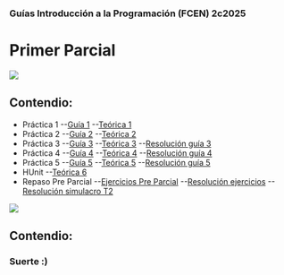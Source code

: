 ### Guías Introducción a la Programación (FCEN) 2c2025

# Primer Parcial

![](https://www.pngitem.com/pimgs/m/165-1656758_haskell-programming-language-logo-hd-png-download.png)
## Contendio:
- Práctica 1
--[Guía 1](https://github.com/Marto-ZZ/IP-2c2025/blob/main/Haskell/Enunciados%20Gu%C3%ADas/Gu%C3%ADa%201.pdf)
--[Teórica 1](https://github.com/Marto-ZZ/IP-2c2025/blob/main/Haskell/Te%C3%B3ricas/Te%C3%B3rico%201.pdf)
- Práctica 2
--[Guía 2](https://github.com/Marto-ZZ/IP-2c2025/blob/main/Haskell/Enunciados%20Gu%C3%ADas/Gu%C3%ADa%202.pdf)
--[Teórica 2](https://github.com/Marto-ZZ/IP-2c2025/blob/main/Haskell/Te%C3%B3ricas/Te%C3%B3rico%202.pdf)
- Práctica 3
--[Guía 3](https://github.com/Marto-ZZ/IP-2c2025/blob/main/Haskell/Enunciados%20Gu%C3%ADas/Gu%C3%ADa%203.pdf)
--[Teórica 3](https://github.com/Marto-ZZ/IP-2c2025/blob/main/Haskell/Te%C3%B3ricas/Te%C3%B3rico%203.pdf)
--[Resolución guía 3](https://github.com/Marto-ZZ/IP-2c2025/blob/main/Haskell/guias%20resueltas/guia3.hs)
- Práctica 4
--[Guía 4](https://github.com/Marto-ZZ/IP-2c2025/blob/main/Haskell/Enunciados%20Gu%C3%ADas/Gu%C3%ADa%204.pdf)
--[Teórica 4](https://github.com/Marto-ZZ/IP-2c2025/blob/main/Haskell/Te%C3%B3ricas/Te%C3%B3rico%204.pdf)
--[Resolución guía 4](https://github.com/Marto-ZZ/IP-2c2025/blob/main/Haskell/guias%20resueltas/guia4.hs)
- Práctica 5
--[Guía 5](https://github.com/Marto-ZZ/IP-2c2025/blob/main/Haskell/Enunciados%20Gu%C3%ADas/Gu%C3%ADa%205.pdf)
--[Teórica 5](https://github.com/Marto-ZZ/IP-2c2025/blob/main/Haskell/Te%C3%B3ricas/Te%C3%B3rico%205.pdf)
--[Resolución guía 5](https://github.com/Marto-ZZ/IP-2c2025/blob/main/Haskell/guias%20resueltas/guia5.hs)
- HUnit
--[Teórica 6](https://github.com/Marto-ZZ/IP-2c2025/blob/main/Haskell/Te%C3%B3ricas/Te%C3%B3rico%206.pdf)
- Repaso Pre Parcial
--[Ejercicios Pre Parcial](https://github.com/Marto-ZZ/IP-2c2025/blob/main/Haskell/Enunciados%20Gu%C3%ADas/Ejercicios%20Parcial%201.pdf)
--[Resolución ejercicios](https://github.com/Marto-ZZ/IP-2c2025/blob/main/Haskell/Ejercicios_Parciales.hs)
--[Resolución simulacro T2](https://github.com/Marto-ZZ/IP-2c2025/blob/main/Haskell/Simulacro.hs)

![](https://www.educaciontrespuntocero.com/wp-content/uploads/2016/05/python-logo.png)
## Contendio:

### Suerte :)
